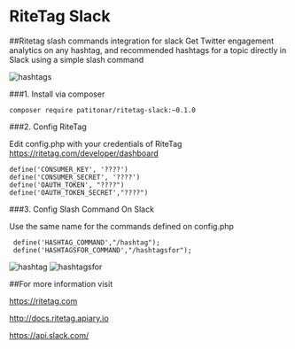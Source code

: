 # RiteTag Slack
##Ritetag slash commands integration for slack
Get Twitter engagement analytics on any hashtag, and recommended hashtags for a topic directly in Slack using a simple slash command

![hashtags](https://cloud.githubusercontent.com/assets/4614574/15795422/c2073bc2-29c7-11e6-81b8-ffe6bb378594.png)

###1. Install via composer

`composer require patitonar/ritetag-slack:~0.1.0`

###2. Config RiteTag

  Edit config.php with your credentials of RiteTag https://ritetag.com/developer/dashboard

  ```
  define('CONSUMER_KEY', '????')
  define('CONSUMER_SECRET', '????')
  define('OAUTH_TOKEN', "????")
  define('OAUTH_TOKEN_SECRET',"????")
  ```

###3. Config Slash Command On Slack

  Use the same name for the commands defined on config.php

 ```
  define('HASHTAG_COMMAND',"/hashtag");
  define('HASHTAGSFOR_COMMAND',"/hashtagsfor");
  ```

![hashtag](https://cloud.githubusercontent.com/assets/4614574/15795569/33fb456a-29c9-11e6-9774-8d8d17208409.png)
![hashtagsfor](https://cloud.githubusercontent.com/assets/4614574/15795570/341c1b32-29c9-11e6-90d0-3011d2526b2c.png)


##For more information visit

https://ritetag.com

http://docs.ritetag.apiary.io

https://api.slack.com/
